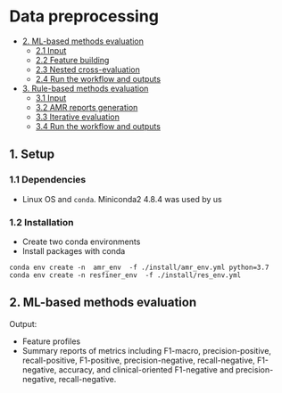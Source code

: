 # Data preprocessing


- [2. ML-based methods evaluation](#evaluation1)
  - [2.1 Input](#Input1)
  - [2.2 Feature building](#feature)
  - [2.3 Nested cross-evaluation](#nCV)
  - [2.4 Run the workflow and outputs](#outputs)
- [3. Rule-based methods evaluation](#evaluation2)
  - [3.1 Input](#Input2)
  - [3.2 AMR reports generation](#report)
  - [3.3 Iterative evaluation](#iter)
  - [3.4 Run the workflow and outputs](#outputs)
    
## <a name="setup"></a>1. Setup
### 1.1 Dependencies
  -    Linux OS and `conda`. Miniconda2 4.8.4 was used by us
### 1.2 Installation
  - Create two conda environments
  - Install packages with conda  
  ```
  conda env create -n  amr_env  -f ./install/amr_env.yml python=3.7
  conda env create -n resfiner_env  -f ./install/res_env.yml  
  ```
## <a name="evaluation1"></a>2. ML-based methods evaluation
  
 Output: 
 
- Feature profiles
- Summary reports of metrics including F1-macro, precision-positive, recall-positive, F1-positive, precision-negative, recall-negative, F1-negative, accuracy, and clinical-oriented F1-negative and precision-negative, recall-negative.
  
